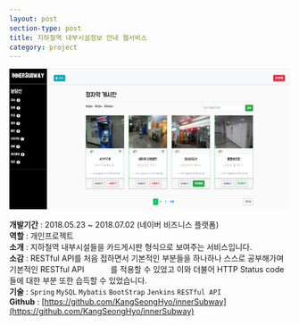 ```yaml
---
layout: post
section-type: post
title: 지하철역 내부시설정보 안내 웹서비스
category: project
---
```

![이미지](/capture/subway.png)

**개발기간** : 2018.05.23 ~ 2018.07.02 (네이버 비즈니스 플랫폼)<br/>
**역할** : 개인프로젝트 <br/>
**소개** : 지하철역 내부시설들을 카드게시판 형식으로 보여주는 서비스입니다.<br/>
**소감** : RESTful API를 처음 접하면서 기본적인 부분들을 하나하나 스스로 공부해가며 기본적인 RESTful API &nbsp;&nbsp;&nbsp;&nbsp;&nbsp;&nbsp;&nbsp;&nbsp;&nbsp;&nbsp;
를 적용할 수 있었고 이와 더불어 HTTP Status code들에 대한 부분 또한 습득할 수 있었습니다. <br/>
**기술** : ``Spring`` ``MySQL`` ``Mybatis`` ``BootStrap`` ``Jenkins`` ``RESTful API`` <br/>
**Github** : [https://github.com/KangSeongHyo/innerSubway](https://github.com/KangSeongHyo/innerSubway) <br/>
